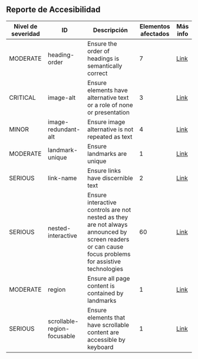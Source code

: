 ## Reporte de Accesibilidad

| Nivel de severidad | ID                     | Descripción                                                | Elementos afectados | Más info                                       |
|--------------------|------------------------|------------------------------------------------------------|---------------------|-----------------------------------------------|
| MODERATE | heading-order | Ensure the order of headings is semantically correct | 7 | [Link](https://dequeuniversity.com/rules/axe/4.10/heading-order?application=axeAPI) |
| CRITICAL | image-alt | Ensure <img> elements have alternative text or a role of none or presentation | 3 | [Link](https://dequeuniversity.com/rules/axe/4.10/image-alt?application=axeAPI) |
| MINOR | image-redundant-alt | Ensure image alternative is not repeated as text | 4 | [Link](https://dequeuniversity.com/rules/axe/4.10/image-redundant-alt?application=axeAPI) |
| MODERATE | landmark-unique | Ensure landmarks are unique | 1 | [Link](https://dequeuniversity.com/rules/axe/4.10/landmark-unique?application=axeAPI) |
| SERIOUS | link-name | Ensure links have discernible text | 2 | [Link](https://dequeuniversity.com/rules/axe/4.10/link-name?application=axeAPI) |
| SERIOUS | nested-interactive | Ensure interactive controls are not nested as they are not always announced by screen readers or can cause focus problems for assistive technologies | 60 | [Link](https://dequeuniversity.com/rules/axe/4.10/nested-interactive?application=axeAPI) |
| MODERATE | region | Ensure all page content is contained by landmarks | 1 | [Link](https://dequeuniversity.com/rules/axe/4.10/region?application=axeAPI) |
| SERIOUS | scrollable-region-focusable | Ensure elements that have scrollable content are accessible by keyboard | 1 | [Link](https://dequeuniversity.com/rules/axe/4.10/scrollable-region-focusable?application=axeAPI) |
